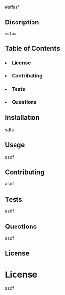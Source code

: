 

#sffasf
    
   
## Discription 
    sdfas

## Table of Contents

### <li><a href="#License">License</a></li>

### <li>Contributing</li>

### <li>Tests</li>

### <li>Questions</li>



## Installation
sdfs
     

## Usage
asdf


## Contributing
asdf


## Tests
asdf



## Questions
asdf

## License 
<h1 id="License">License</h1>
asdf







 